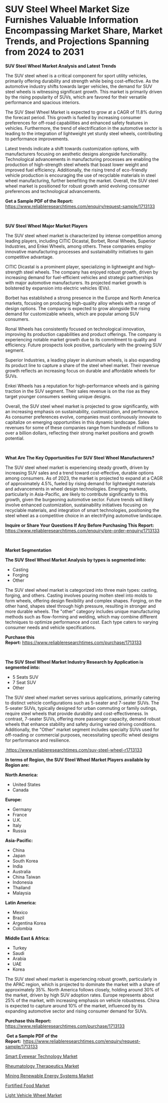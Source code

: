 <p><h1>SUV Steel Wheel Market Size Furnishes Valuable Information Encompassing Market Share, Market Trends, and Projections Spanning from 2024 to 2031</h1></p><p><strong>SUV Steel Wheel Market Analysis and Latest Trends</strong></p>
<p><p>The SUV steel wheel is a critical component for sport utility vehicles, primarily offering durability and strength while being cost-effective. As the automotive industry shifts towards larger vehicles, the demand for SUV steel wheels is witnessing significant growth. This market is primarily driven by the rising popularity of SUVs, which are favored for their versatile performance and spacious interiors.</p><p>The SUV Steel Wheel Market is expected to grow at a CAGR of 11.8% during the forecast period. This growth is fueled by increasing consumer preferences for off-road capabilities and enhanced safety features in vehicles. Furthermore, the trend of electrification in the automotive sector is leading to the integration of lightweight yet sturdy steel wheels, contributing to performance improvements.</p><p>Latest trends indicate a shift towards customization options, with manufacturers focusing on aesthetic designs alongside functionality. Technological advancements in manufacturing processes are enabling the production of high-strength steel wheels that boast lower weight and improved fuel efficiency. Additionally, the rising trend of eco-friendly vehicle production is encouraging the use of recyclable materials in steel wheel manufacturing, further benefiting the market. Overall, the SUV steel wheel market is positioned for robust growth amid evolving consumer preferences and technological advancements.</p></p>
<p><strong>Get a Sample PDF of the Report:&nbsp;</strong> <a href="https://www.reliableresearchtimes.com/enquiry/request-sample/1713133?utm_campaign=1692&utm_medium=2&utm_source=Github&utm_content=ia&utm_term=22102024&utm_id=suv-steel-wheel">https://www.reliableresearchtimes.com/enquiry/request-sample/1713133</a></p>
<p>&nbsp;</p>
<p><strong>SUV Steel Wheel Major Market Players</strong></p>
<p><p>The SUV steel wheel market is characterized by intense competition among leading players, including CITIC Dicastal, Borbet, Ronal Wheels, Superior Industries, and Enkei Wheels, among others. These companies employ innovative manufacturing processes and sustainability initiatives to gain competitive advantage.</p><p>CITIC Dicastal is a prominent player, specializing in lightweight and high-strength steel wheels. The company has enjoyed robust growth, driven by increasing demand for fuel-efficient vehicles and strategic partnerships with major automotive manufacturers. Its projected market growth is bolstered by expansion into electric vehicles (EVs).</p><p>Borbet has established a strong presence in the Europe and North America markets, focusing on producing high-quality alloy wheels with a range of design options. The company is expected to grow alongside the rising demand for customizable wheels, which are popular among SUV consumers.</p><p>Ronal Wheels has consistently focused on technological innovation, improving its production capabilities and product offerings. The company is experiencing notable market growth due to its commitment to quality and efficiency. Future prospects look positive, particularly with the growing SUV segment.</p><p>Superior Industries, a leading player in aluminum wheels, is also expanding its product line to capture a share of the steel wheel market. Their revenue growth reflects an increasing focus on durable and affordable wheels for SUVs.</p><p>Enkei Wheels has a reputation for high-performance wheels and is gaining traction in the SUV segment. Their sales revenue is on the rise as they target younger consumers seeking unique designs.</p><p>Overall, the SUV steel wheel market is projected to grow significantly, with an increasing emphasis on sustainability, customization, and performance. As consumer preferences evolve, companies must continuously innovate to capitalize on emerging opportunities in this dynamic landscape. Sales revenues for some of these companies range from hundreds of millions to over a billion dollars, reflecting their strong market positions and growth potential.</p></p>
<p>&nbsp;</p>
<p><strong>What Are The Key Opportunities For SUV Steel Wheel Manufacturers?</strong></p>
<p><p>The SUV steel wheel market is experiencing steady growth, driven by increasing SUV sales and a trend toward cost-effective, durable options among consumers. As of 2023, the market is projected to expand at a CAGR of approximately 4.5%, fueled by rising demand for lightweight materials and advancements in wheel design technologies. Emerging markets, particularly in Asia-Pacific, are likely to contribute significantly to this growth, given the burgeoning automotive sector. Future trends will likely involve enhanced customization, sustainability initiatives focusing on recyclable materials, and integration of smart technologies, positioning the steel wheel as a competitive choice in an electrifying automotive landscape.</p></p>
<p><strong>Inquire or Share Your Questions If Any Before Purchasing This Report:</strong> <a href="https://www.reliableresearchtimes.com/enquiry/pre-order-enquiry/1713133?utm_campaign=1692&utm_medium=2&utm_source=Github&utm_content=ia&utm_term=22102024&utm_id=suv-steel-wheel">https://www.reliableresearchtimes.com/enquiry/pre-order-enquiry/1713133</a></p>
<p>&nbsp;</p>
<p><strong>Market Segmentation</strong></p>
<p><strong>The SUV Steel Wheel Market Analysis by types is segmented into:</strong></p>
<p><ul><li>Casting</li><li>Forging</li><li>Other</li></ul></p>
<p><p>The SUV steel wheel market is categorized into three main types: casting, forging, and others. Casting involves pouring molten steel into molds to form wheels, offering design flexibility and complex shapes. Forging, on the other hand, shapes steel through high pressure, resulting in stronger and more durable wheels. The "other" category includes unique manufacturing methods such as flow-forming and welding, which may combine different techniques to optimize performance and cost. Each type caters to varying consumer needs and vehicle specifications.</p></p>
<p><strong>Purchase this Report:&nbsp;</strong><a href="https://www.reliableresearchtimes.com/purchase/1713133?utm_campaign=1692&utm_medium=2&utm_source=Github&utm_content=ia&utm_term=22102024&utm_id=suv-steel-wheel">https://www.reliableresearchtimes.com/purchase/1713133</a></p>
<p>&nbsp;</p>
<p><strong>The SUV Steel Wheel Market Industry Research by Application is segmented into:</strong></p>
<p><ul><li>5 Seats SUV</li><li>7 Seat SUV</li><li>Other</li></ul></p>
<p><p>The SUV steel wheel market serves various applications, primarily catering to distinct vehicle configurations such as 5-seater and 7-seater SUVs. The 5-seater SUVs, typically designed for urban commuting or family outings, require steel wheels that provide durability and cost-effectiveness. In contrast, 7-seater SUVs, offering more passenger capacity, demand robust wheels that enhance stability and safety during varied driving conditions. Additionally, the "Other" market segment includes specialty SUVs used for off-roading or commercial purposes, necessitating specific wheel designs for performance and resilience.</p></p>
<p><a href="https://www.reliableresearchtimes.com/suv-steel-wheel-r1713133?utm_campaign=1692&utm_medium=2&utm_source=Github&utm_content=ia&utm_term=22102024&utm_id=suv-steel-wheel">&nbsp;https://www.reliableresearchtimes.com/suv-steel-wheel-r1713133</a></p>
<p><strong>In terms of Region, the SUV Steel Wheel Market Players available by Region are:</strong></p>
<p>
    <p> <strong> North America: </strong>
        <ul>
            <li>United States</li>
            <li>Canada</li>
        </ul>
        </p> 
    <p> <strong> Europe: </strong>
        <ul>
            <li>Germany</li>
            <li>France</li>
            <li>U.K.</li>
            <li>Italy</li>
            <li>Russia</li>
        </ul>
        </p> 
    <p> <strong> Asia-Pacific: </strong>
        <ul>
            <li>China</li>
            <li>Japan</li>
            <li>South Korea</li>
            <li>India</li>
            <li>Australia</li>
            <li>China Taiwan</li>
            <li>Indonesia</li>
            <li>Thailand</li>
            <li>Malaysia</li>
        </ul>
        </p> 
    <p> <strong> Latin America: </strong>
        <ul>
            <li>Mexico</li>
            <li>Brazil</li>
            <li>Argentina Korea</li>
            <li>Colombia</li>
        </ul>
        </p> 
    <p> <strong> Middle East & Africa: </strong>
        <ul>
            <li>Turkey</li>
            <li>Saudi</li>
            <li>Arabia</li>
            <li>UAE</li>
            <li>Korea</li>
        </ul>
    </p>
    </p>
<p><p>The SUV steel wheel market is experiencing robust growth, particularly in the APAC region, which is projected to dominate the market with a share of approximately 35%. North America follows closely, holding around 30% of the market, driven by high SUV adoption rates. Europe represents about 25% of the market, with increasing emphasis on vehicle robustness. China is expected to capture around 10% of the market, influenced by its expanding automotive sector and rising consumer demand for SUVs.</p></p>
<p><strong>Purchase this Report: </strong><a href="https://www.reliableresearchtimes.com/purchase/1713133?utm_campaign=1692&utm_medium=2&utm_source=Github&utm_content=ia&utm_term=22102024&utm_id=suv-steel-wheel">https://www.reliableresearchtimes.com/purchase/1713133</a></p>
<p>&nbsp;<strong>Get a Sample PDF of the Report:&nbsp;&nbsp;</strong><a href="https://www.reliableresearchtimes.com/enquiry/request-sample/1713133?utm_campaign=1692&utm_medium=2&utm_source=Github&utm_content=ia&utm_term=22102024&utm_id=suv-steel-wheel">https://www.reliableresearchtimes.com/enquiry/request-sample/1713133</a></p>
<p><strong></strong></p>
<p><p><a href="https://www.linkedin.com/pulse/global-smart-eyewear-technology-market-focus-product-egxoc?utm_campaign=1692&utm_medium=2&utm_source=Github&utm_content=ia&utm_term=22102024&utm_id=suv-steel-wheel">Smart Eyewear Technology Market</a></p><p><a href="https://www.linkedin.com/pulse/rheumatology-therapeutics-market-growth-outlook-from-2024-2031-umgvc?utm_campaign=1692&utm_medium=2&utm_source=Github&utm_content=ia&utm_term=22102024&utm_id=suv-steel-wheel">Rheumatology Therapeutics Market</a></p><p><a href="https://www.linkedin.com/pulse/competitive-intelligence-mining-renewable-energy-systems-market-xmmbc?utm_campaign=1692&utm_medium=2&utm_source=Github&utm_content=ia&utm_term=22102024&utm_id=suv-steel-wheel">Mining Renewable Energy Systems Market</a></p><p><a href="https://www.linkedin.com/pulse/comprehensive-fortified-food-market-report-regional-analysis-wak0f?utm_campaign=1692&utm_medium=2&utm_source=Github&utm_content=ia&utm_term=22102024&utm_id=suv-steel-wheel">Fortified Food Market</a></p><p><a href="https://github.com/sakalstgliemsk/Market-Research-Report-List-1/blob/main/light-vehicle-wheel-market.md?utm_campaign=1692&utm_medium=2&utm_source=Github&utm_content=ia&utm_term=22102024&utm_id=suv-steel-wheel">Light Vehicle Wheel Market</a></p></p>